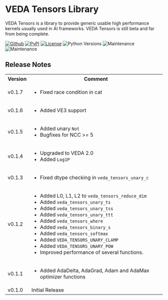 # VEDA Tensors Library

VEDA Tensors is a library to provide generic usable high performance kernels
usually used in AI frameworks. VEDA Tensors is still beta and far from being
complete.

[![Github](https://img.shields.io/github/v/tag/sx-aurora/veda-tensors?display_name=tag&sort=semver)](https://github.com/sx-aurora/veda)
[![PyPI](https://img.shields.io/pypi/v/veda-tensors)](https://pypi.org/project/veda-tensors)
[![License](https://img.shields.io/pypi/l/veda-tensors)](https://pypi.org/project/veda-tensors)
![Python Versions](https://img.shields.io/pypi/pyversions/veda-tensors)
![Maintenance](https://img.shields.io/badge/Maintained%3F-yes-green.svg)
![Maintenance](https://img.shields.io/pypi/dm/veda-tensors)

## Release Notes
<table>
<tr><th>Version</th><th>Comment</th></tr>

<tr><td>v0.1.7</td><td>
<ul>
	<li>Fixed race condition in cat</li>
</ul>
</td></tr>

<tr><td>v0.1.6</td><td>
<ul>
	<li>Added VE3 support</li>
</ul>
</td></tr>

<tr><td>v0.1.5</td><td>
<ul>
	<li>Added unary <code>Not</code></li>
	<li>Bugfixes for NCC >= 5</li>
</ul>
</td></tr>

<tr><td>v0.1.4</td><td>
<ul>
	<li>Upgraded to VEDA 2.0</li>
	<li>Added <code>Log1P</code></li>
</ul>
</td></tr>

<tr><td>v0.1.3</td><td>
<ul>
	<li>Fixed dtype checking in <code>veda_tensors_unary_c</code></li>
</ul>
</td></tr>

<tr><td>v0.1.2</td><td>
<ul>
	<li>Added L0, L1, L2 to <code>veda_tensors_reduce_dim</code></li>
	<li>Added <code>veda_tensors_unary_ts</code></li>
	<li>Added <code>veda_tensors_unary_tss</code></li>
	<li>Added <code>veda_tensors_unary_ttt</code></li>
	<li>Added <code>veda_tensors_where</code></li>
	<li>Added <code>veda_tensors_binary_s</code></li>
	<li>Added <code>veda_tensors_softmax</code></li>
	<li>Added <code>VEDA_TENSORS_UNARY_CLAMP</code></li>
	<li>Added <code>VEDA_TENSORS_UNARY_POW</code></li>
	<li>Improved performance of several functions.</li>
</ul>
</td></tr>

<tr><td>v0.1.1</td><td>
<ul>
	<li>Added AdaDelta, AdaGrad, Adam and AdaMax optimizer functions</li>
</ul>
</td></tr>

<tr><td>v0.1.0</td><td>
Initial Release
</td></tr>

</table>
